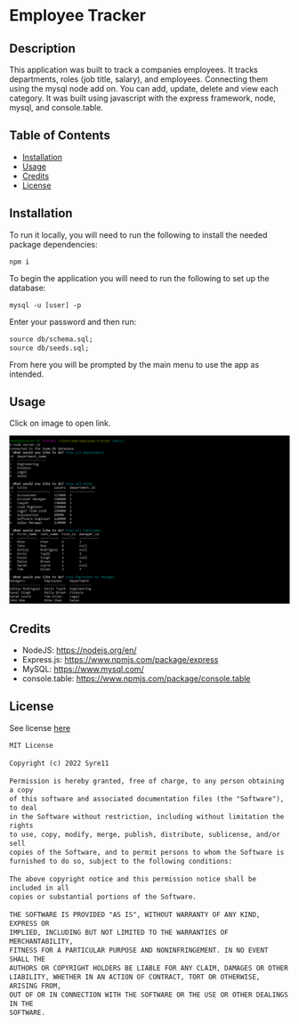 # Employee Tracker

## Description

This application was built to track a companies employees. It tracks departments, roles (job title, salary), and employees. Connecting them using the mysql node add on. You can add, update, delete and view each category. It was built using javascript with the express framework, node, mysql, and console.table. 

## Table of Contents

- [Installation](#installation)
- [Usage](#usage)
- [Credits](#credits)
- [License](#license)

## Installation

To run it locally, you will need to run the following to install the needed package dependencies:

    npm i

To begin the application you will need to run the following to set up the database:

    mysql -u [user] -p

Enter your password and then run:

    source db/schema.sql;
    source db/seeds.sql;

From here you will be prompted by the main menu to use the app as intended.

## Usage

Click on image to open link.

[![Walkthrough Image Link](/assets/Screenshot%202022-12-20%20120606.png)](https://watch.screencastify.com/v/OpqoGKktUvqsZ2XM7VmV)

## Credits

- NodeJS: https://nodejs.org/en/
- Express.js: https://www.npmjs.com/package/express
- MySQL: https://www.mysql.com/
- console.table: https://www.npmjs.com/package/console.table

## License

See license [here](./LICENSE)

    MIT License

    Copyright (c) 2022 Syre11
    
    Permission is hereby granted, free of charge, to any person obtaining a copy
    of this software and associated documentation files (the "Software"), to deal
    in the Software without restriction, including without limitation the rights
    to use, copy, modify, merge, publish, distribute, sublicense, and/or sell
    copies of the Software, and to permit persons to whom the Software is
    furnished to do so, subject to the following conditions:
    
    The above copyright notice and this permission notice shall be included in all
    copies or substantial portions of the Software.
    
    THE SOFTWARE IS PROVIDED "AS IS", WITHOUT WARRANTY OF ANY KIND, EXPRESS OR
    IMPLIED, INCLUDING BUT NOT LIMITED TO THE WARRANTIES OF MERCHANTABILITY,
    FITNESS FOR A PARTICULAR PURPOSE AND NONINFRINGEMENT. IN NO EVENT SHALL THE
    AUTHORS OR COPYRIGHT HOLDERS BE LIABLE FOR ANY CLAIM, DAMAGES OR OTHER
    LIABILITY, WHETHER IN AN ACTION OF CONTRACT, TORT OR OTHERWISE, ARISING FROM,
    OUT OF OR IN CONNECTION WITH THE SOFTWARE OR THE USE OR OTHER DEALINGS IN THE
    SOFTWARE.